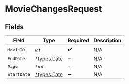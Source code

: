 # MovieChangesRequest


## Fields

| Field                              | Type                               | Required                           | Description                        |
| ---------------------------------- | ---------------------------------- | ---------------------------------- | ---------------------------------- |
| `MovieID`                          | *int*                              | :heavy_check_mark:                 | N/A                                |
| `EndDate`                          | [*types.Date](../../types/date.md) | :heavy_minus_sign:                 | N/A                                |
| `Page`                             | **int*                             | :heavy_minus_sign:                 | N/A                                |
| `StartDate`                        | [*types.Date](../../types/date.md) | :heavy_minus_sign:                 | N/A                                |